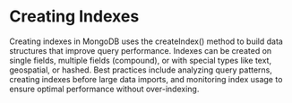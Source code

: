 # Creating Indexes

Creating indexes in MongoDB uses the createIndex() method to build data structures that improve query performance. Indexes can be created on single fields, multiple fields (compound), or with special types like text, geospatial, or hashed. Best practices include analyzing query patterns, creating indexes before large data imports, and monitoring index usage to ensure optimal performance without over-indexing.